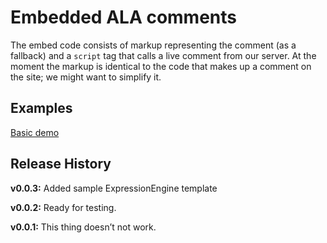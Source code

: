 # Embedded ALA comments

The embed code consists of markup representing the comment (as a fallback) and a `script` tag that calls a live comment from our server. At the moment the markup is identical to the code that makes up a comment on the site; we might want to simplify it.

## Examples
<a href="http://alistapart.github.com/comment-embed/demo/">Basic demo</a>

## Release History

**v0.0.3:**
Added sample ExpressionEngine template

**v0.0.2:**
Ready for testing.

**v0.0.1:**
This thing doesn’t not work.
